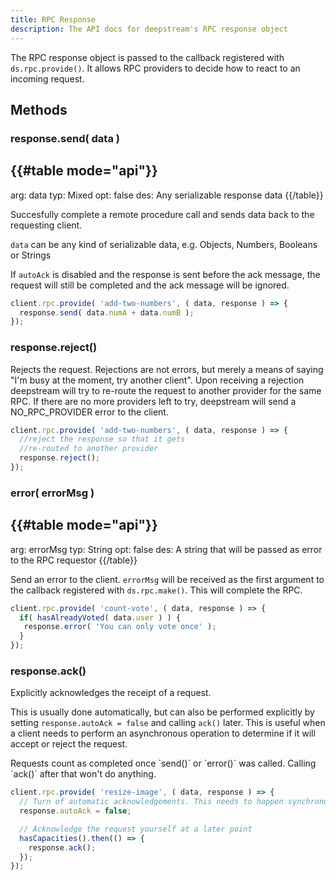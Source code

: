 ```yaml
---
title: RPC Response
description: The API docs for deepstream's RPC response object
---
```


The RPC response object is passed to the callback registered with `ds.rpc.provide()`. It allows RPC providers to decide how to react to an incoming request.

## Methods

### response.send( data )
{{#table mode="api"}}
-
  arg: data
  typ: Mixed
  opt: false
  des: Any serializable response data
{{/table}}

Succesfully complete a remote procedure call and sends data back to the requesting client.

`data` can be any kind of serializable data, e.g. Objects, Numbers, Booleans or Strings

If `autoAck` is disabled and the response is sent before the ack message, the request will still be completed and the ack message will be ignored.

```javascript
client.rpc.provide( 'add-two-numbers', ( data, response ) => {
  response.send( data.numA + data.numB );
});
```

### response.reject()
Rejects the request. Rejections are not errors, but merely a means of saying "I'm busy at the moment, try another client". Upon receiving a rejection deepstream will try to re-route the request to another provider for the same RPC. If there are no more providers left to try, deepstream will send a NO_RPC_PROVIDER error to the client.

```javascript
client.rpc.provide( 'add-two-numbers', ( data, response ) => {
  //reject the response so that it gets
  //re-routed to another provider
  response.reject();
});
```

### error( errorMsg )
{{#table mode="api"}}
-
  arg: errorMsg
  typ: String
  opt: false
  des: A string that will be passed as error to the RPC requestor
{{/table}}

Send an error to the client. `errorMsg` will be received as the first argument to the callback registered with `ds.rpc.make()`. This will complete the RPC.

```javascript
client.rpc.provide( 'count-vote', ( data, response ) => {
  if( hasAlreadyVoted( data.user ) ) {
   response.error( 'You can only vote once' );
  }
});
```

### response.ack()
Explicitly acknowledges the receipt of a request.

This is usually done automatically, but can also be performed explicitly by setting `response.autoAck = false` and calling `ack()` later. This is useful when a client needs to perform an asynchronous operation to determine if it will accept or reject the request.

<div class="info">
Requests count as completed once `send()` or `error()` was called. Calling `ack()` after that won't do anything.
</div>

```javascript
client.rpc.provide( 'resize-image', ( data, response ) => {
  // Turn of automatic acknowledgements. This needs to happen synchronously
  response.autoAck = false;

  // Acknowledge the request yourself at a later point
  hasCapacities().then(() => {
    response.ack();
  });
});
```